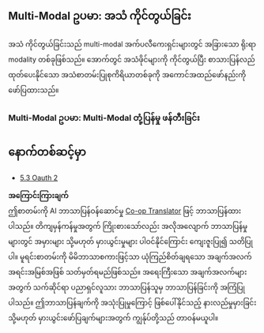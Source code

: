 <!--
CO_OP_TRANSLATOR_METADATA:
{
  "original_hash": "56238122f67d302188668cd1e0371d5c",
  "translation_date": "2025-06-17T16:52:23+00:00",
  "source_file": "05-AdvancedTopics/mcp-multi-modality/README.md",
  "language_code": "my"
}
-->
## Multi-Modal ဥပမာ: အသံ ကိုင်တွယ်ခြင်း

အသံ ကိုင်တွယ်ခြင်းသည် multi-modal အက်ပလီကေးရှင်းများတွင် အခြားသော ရိုးရာ modality တစ်ခုဖြစ်သည်။ အောက်တွင် အသံဖိုင်များကို ကိုင်တွယ်ပြီး စာသားပြန်လည်ထုတ်ပေးနိုင်သော အသံစာတမ်းပြုစုကိရိယာတစ်ခုကို အကောင်အထည်ဖော်နည်းကို ဖော်ပြထားသည်။

### Multi-Modal ဥပမာ: Multi-Modal တုံ့ပြန်မှု ဖန်တီးခြင်း

## နောက်တစ်ဆင့်မှာ

- [5.3 Oauth 2](../mcp-oauth2-demo/README.md)

**အကြောင်းကြားချက်**  
ဤစာတမ်းကို AI ဘာသာပြန်ဝန်ဆောင်မှု [Co-op Translator](https://github.com/Azure/co-op-translator) ဖြင့် ဘာသာပြန်ထားပါသည်။ တိကျမှန်ကန်မှုအတွက် ကြိုးစားသော်လည်း အလိုအလျောက် ဘာသာပြန်မှုများတွင် အမှားများ သို့မဟုတ် မှားယွင်းမှုများ ပါဝင်နိုင်ကြောင်း ကျေးဇူးပြု၍ သတိပြုပါ။ မူရင်းစာတမ်းကို မိမိဘာသာစကားဖြင့်သာ ယုံကြည်စိတ်ချရသော အချက်အလက်အရင်းအမြစ်အဖြစ် သတ်မှတ်ရမည်ဖြစ်သည်။ အရေးကြီးသော အချက်အလက်များအတွက် သက်ဆိုင်ရာ ပညာရှင်လူသား ဘာသာပြန်သူမှ ဘာသာပြန်ခြင်းကို အကြံပြုပါသည်။ ဤဘာသာပြန်ချက်ကို အသုံးပြုမှုကြောင့် ဖြစ်ပေါ်နိုင်သည့် နားလည်မှုမှားခြင်း သို့မဟုတ် မှားယွင်းဖော်ပြချက်များအတွက် ကျွန်ုပ်တို့သည် တာဝန်မယူပါ။